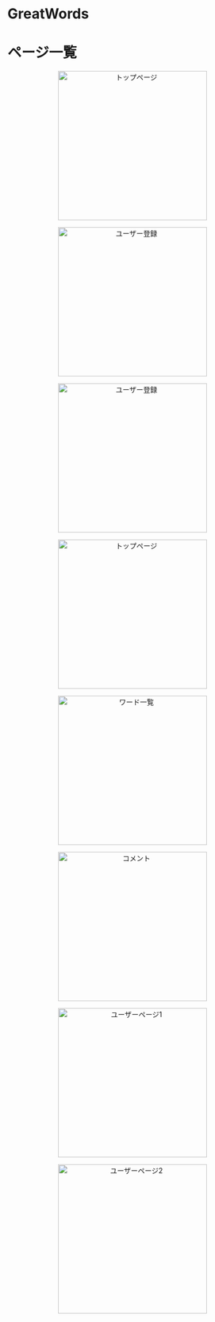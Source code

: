 # GreatWords

# ページ一覧
<p align="center">
  <img src="images/firstpage.png" alt="トップページ" width="300px">
</p>

<p align="center">
  <img src="images/auth1.png" alt="ユーザー登録" width="300px">
</p>

<p align="center">
  <img src="images/auth2.png" alt="ユーザー登録" width="300px">
</p>

<p align="center">
  <img src="images/speaker.png" alt="トップページ" width="300px">
</p>

<p align="center">
  <img src="images/words.png" alt="ワード一覧" width="300px">
</p>

<p align="center">
  <img src="images/comments.png" alt="コメント" width="300px">
</p>

<p align="center">
  <img src="images/user1.png" alt="ユーザーページ1" width="300px">
</p>

<p align="center">
  <img src="images/user2.png" alt="ユーザーページ2" width="300px">
</p>
